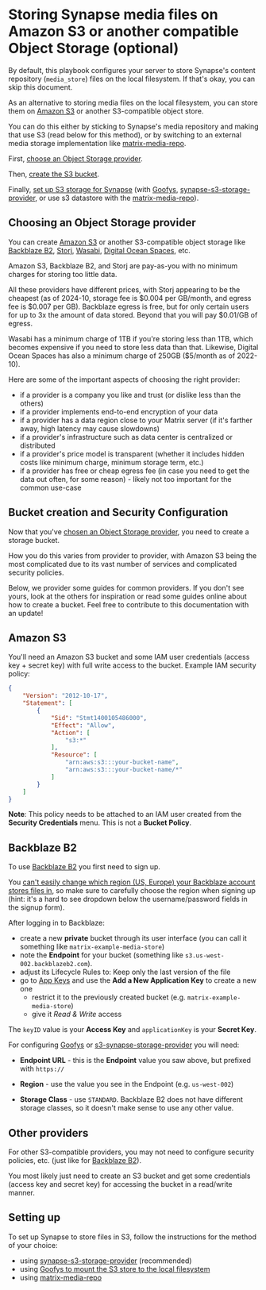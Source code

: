 <!--
SPDX-FileCopyrightText: 2024 MDAD Team and contributors

SPDX-License-Identifier: AGPL-3.0-or-later
-->

# Storing Synapse media files on Amazon S3 or another compatible Object Storage (optional)

By default, this playbook configures your server to store Synapse's content repository (`media_store`) files on the local filesystem. If that's okay, you can skip this document.

As an alternative to storing media files on the local filesystem, you can store them on [Amazon S3](https://aws.amazon.com/s3/) or another S3-compatible object store.

You can do this either by sticking to Synapse's media repository and making that use S3 (read below for this method), or by switching to an external media storage implementation like [matrix-media-repo](configuring-playbook-matrix-media-repo.md).

First, [choose an Object Storage provider](#choosing-an-object-storage-provider).

Then, [create the S3 bucket](#bucket-creation-and-security-configuration).

Finally, [set up S3 storage for Synapse](#setting-up) (with [Goofys](configuring-playbook-s3-goofys.md), [synapse-s3-storage-provider](configuring-playbook-synapse-s3-storage-provider.md), or use s3 datastore with the [matrix-media-repo](https://docs.t2bot.io/matrix-media-repo/configuration/s3-datastore.html)).

## Choosing an Object Storage provider

You can create [Amazon S3](https://aws.amazon.com/s3/) or another S3-compatible object storage like [Backblaze B2](https://www.backblaze.com/b2/cloud-storage.html), [Storj](https://storj.io), [Wasabi](https://wasabi.com), [Digital Ocean Spaces](https://www.digitalocean.com/products/spaces), etc.

Amazon S3, Backblaze B2, and Storj are pay-as-you with no minimum charges for storing too little data.

All these providers have different prices, with Storj appearing to be the cheapest (as of 2024-10, storage fee is $0.004 per GB/month, and egress fee is $0.007 per GB). Backblaze egress is free, but for only certain users for up to 3x the amount of data stored. Beyond that you will pay $0.01/GB of egress.

Wasabi has a minimum charge of 1TB if you're storing less than 1TB, which becomes expensive if you need to store less data than that. Likewise, Digital Ocean Spaces has also a minimum charge of 250GB ($5/month as of 2022-10).

Here are some of the important aspects of choosing the right provider:

- if a provider is a company you like and trust (or dislike less than the others)
- if a provider implements end-to-end encryption of your data
- if a provider has a data region close to your Matrix server (if it's farther away, high latency may cause slowdowns)
- if a provider's infrastructure such as data center is centralized or distributed
- if a provider's price model is transparent (whether it includes hidden costs like minimum charge, minimum storage term, etc.)
- if a provider has free or cheap egress fee (in case you need to get the data out often, for some reason) - likely not too important for the common use-case

## Bucket creation and Security Configuration

Now that you've [chosen an Object Storage provider](#choosing-an-object-storage-provider), you need to create a storage bucket.

How you do this varies from provider to provider, with Amazon S3 being the most complicated due to its vast number of services and complicated security policies.

Below, we provider some guides for common providers. If you don't see yours, look at the others for inspiration or read some guides online about how to create a bucket. Feel free to contribute to this documentation with an update!

## Amazon S3

You'll need an Amazon S3 bucket and some IAM user credentials (access key + secret key) with full write access to the bucket. Example IAM security policy:

```json
{
	"Version": "2012-10-17",
	"Statement": [
		{
			"Sid": "Stmt1400105486000",
			"Effect": "Allow",
			"Action": [
				"s3:*"
			],
			"Resource": [
				"arn:aws:s3:::your-bucket-name",
				"arn:aws:s3:::your-bucket-name/*"
			]
		}
	]
}
```

**Note**: This policy needs to be attached to an IAM user created from the **Security Credentials** menu. This is not a **Bucket Policy**.

## Backblaze B2

To use [Backblaze B2](https://www.backblaze.com/b2/cloud-storage.html) you first need to sign up.

You [can't easily change which region (US, Europe) your Backblaze account stores files in](https://old.reddit.com/r/backblaze/comments/hi1v90/make_the_choice_for_the_b2_data_center_region/), so make sure to carefully choose the region when signing up (hint: it's a hard to see dropdown below the username/password fields in the signup form).

After logging in to Backblaze:

- create a new **private** bucket through its user interface (you can call it something like `matrix-example-media-store`)
- note the **Endpoint** for your bucket (something like `s3.us-west-002.backblazeb2.com`).
- adjust its Lifecycle Rules to: Keep only the last version of the file
- go to [App Keys](https://secure.backblaze.com/app_keys.htm) and use the **Add a New Application Key** to create a new one
  - restrict it to the previously created bucket (e.g. `matrix-example-media-store`)
  - give it *Read & Write* access

The `keyID` value is your **Access Key** and `applicationKey` is your **Secret Key**.

For configuring [Goofys](configuring-playbook-s3-goofys.md) or [s3-synapse-storage-provider](configuring-playbook-synapse-s3-storage-provider.md) you will need:

- **Endpoint URL** - this is the  **Endpoint** value you saw above, but prefixed with `https://`

- **Region** - use the value you see in the Endpoint (e.g. `us-west-002`)

- **Storage Class** - use `STANDARD`. Backblaze B2 does not have different storage classes, so it doesn't make sense to use any other value.

## Other providers

For other S3-compatible providers, you may not need to configure security policies, etc. (just like for [Backblaze B2](#backblaze-b2)).

You most likely just need to create an S3 bucket and get some credentials (access key and secret key) for accessing the bucket in a read/write manner.

## Setting up

To set up Synapse to store files in S3, follow the instructions for the method of your choice:

- using [synapse-s3-storage-provider](configuring-playbook-synapse-s3-storage-provider.md) (recommended)
- using [Goofys to mount the S3 store to the local filesystem](configuring-playbook-s3-goofys.md)
- using [matrix-media-repo](configuring-playbook-matrix-media-repo.md)

